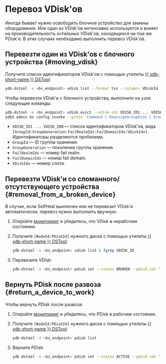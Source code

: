 # Перевоз VDisk'ов

Иногда бывает нужно освободить блочное устройство для замены оборудования. Или один из VDisk'ов интенсивно используется и влияет на производительность остальных VDisk'ов, находящихся на том же PDisk'е. В этих случаях необходимо выполнить перевоз VDisk'ов.

## Перевезти один из VDisk'ов с блочного устройства {#moving_vdisk}

Получите список идентификаторов VDisk'ов с помощью утилиты [{{ ydb-short-name }} DSTool](../../reference/ydb-dstool/index.md):

```bash
ydb-dstool -e <bs_endpoint> vdisk list --format tsv --columns VDiskId --no-header
```

Чтобы перевезти VDisk'и с блочного устройства, выполните на узле следующие команды:

```bash
ydb-dstool -e <bs_endpoint> vdisk evict --vdisk-ids VDISK_ID1 ... VDISK_IDN
ydbd admin bs config invoke --proto 'Command { ReassignGroupDisk { GroupId: <ID группы хранения> GroupGeneration: <Поколение группы хранения> FailRealmIdx: <FailRealm> FailDomainIdx: <FailDomain> VDiskIdx: <Номер слота> } }'
```

* `VDISK_ID1 ... VDISK_IDN` — список идентификаторов VDisk'ов, вида `[GroupId:GroupGeneration:FailRealmIdx:FailDomainIdx:VDiskIdx]`. Идентификаторы разделяются пробелами.
* `GroupId` — ID группы хранения.
* `GroupGeneration` — поколение группы хранения.
* `FailRealmIdx` — номер fail realm.
* `FailDomainIdx` — номер fail domain.
* `VDiskIdx` — номер слота.

## Перевезти VDisk'и со сломанного/отсутствующего устройства {#removal_from_a_broken_device}

В случае, если SelfHeal выключен или не перевозит VDisk'и автоматически, перевоз нужно выполнить вручную:

1. Откройте [мониторинг](../../maintenance/embedded_monitoring/ydb_monitoring.md) и убедитесь, что VDisk в нерабочем состоянии.
1. Получите `[NodeId:PDiskId]` нужного диска с помощью утилиты [{{ ydb-short-name }} DSTool](../../reference/ydb-dstool/index.md):

    ```bash
    ydb-dstool -e <bs_endpoint> vdisk list | fgrep VDISK_ID
    ```

1. Перевезите VDisk:

    ```bash
    ydb-dstool -e <bs_endpoint> pdisk set --status BROKEN --pdisk-ids "[NodeId:PDiskId]"
    ```

## Вернуть PDisk после развоза {#return_a_device_to_work}

Чтобы вернуть PDisk после развоза:

1. Откройте [мониторинг](../../maintenance/embedded_monitoring/ydb_monitoring.md) и убедитесь, что PDisk в рабочем состоянии.
1. Получите `[NodeId:PDiskId]` нужного диска с помощью утилиты [{{ ydb-short-name }} DSTool](../../reference/ydb-dstool/index.md):

    ```bash
    ydb-dstool -e <bs_endpoint> pdisk list
    ```

1. Верните PDisk:

    ```bash
    ydb-dstool -e <bs_endpoint> pdisk set --status ACTIVE --pdisk-ids "[NodeId:PDiskId]"
    ```
